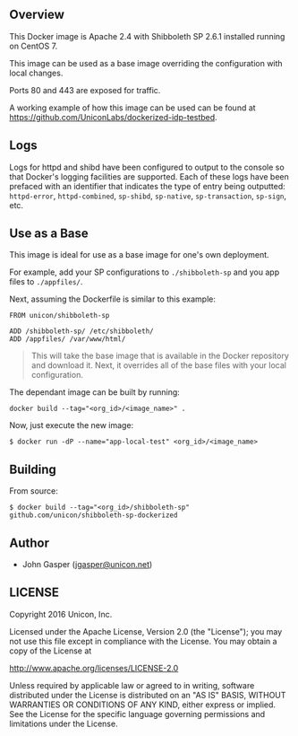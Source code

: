 ## Overview
This Docker image is Apache 2.4 with Shibboleth SP 2.6.1 installed running on CentOS 7.

This image can be used as a base image overriding the configuration with local changes.

Ports 80 and 443 are exposed for traffic.

A working example of how this image can be used can be found at https://github.com/UniconLabs/dockerized-idp-testbed.

## Logs
Logs for httpd and shibd have been configured to output to the console so that Docker's logging facilities are supported. Each of these logs have been prefaced with an identifier that indicates the type of entry being outputted: `httpd-error`, `httpd-combined`, `sp-shibd`, `sp-native`, `sp-transaction`, `sp-sign`, etc.

## Use as a Base
This image is ideal for use as a base image for one's own deployment. 

For example, add your SP configurations to `./shibboleth-sp` and you app files to `./appfiles/`.

Next, assuming the Dockerfile is similar to this example:

```
FROM unicon/shibboleth-sp

ADD /shibboleth-sp/ /etc/shibboleth/
ADD /appfiles/ /var/www/html/ 
```

> This will take the base image that is available in the Docker repository and download it. Next, it overrides all of the base files with your local configuration.

The dependant image can be built by running:

```
docker build --tag="<org_id>/<image_name>" .
```

Now, just execute the new image:

```
$ docker run -dP --name="app-local-test" <org_id>/<image_name> 
```

## Building

From source:

```
$ docker build --tag="<org_id>/shibboleth-sp" github.com/unicon/shibboleth-sp-dockerized
```

## Author

  * John Gasper (<jgasper@unicon.net>)


## LICENSE

Copyright 2016 Unicon, Inc.

Licensed under the Apache License, Version 2.0 (the "License");
you may not use this file except in compliance with the License.
You may obtain a copy of the License at

  http://www.apache.org/licenses/LICENSE-2.0

Unless required by applicable law or agreed to in writing, software
distributed under the License is distributed on an "AS IS" BASIS,
WITHOUT WARRANTIES OR CONDITIONS OF ANY KIND, either express or implied.
See the License for the specific language governing permissions and
limitations under the License.
